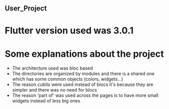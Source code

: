 ## User_Project

# Flutter version used was 3.0.1

# Some explanations about the project
- The architecture used was bloc based
- The directories are organized by modules and there is a shared one which has some common objects (colors, widgets...)
- The reason cubits were used instead of blocs it's because they are simpler and there was no need for blocs
- The reason 'part of' was used across the pages is to have more small widgets instead of less big ones
